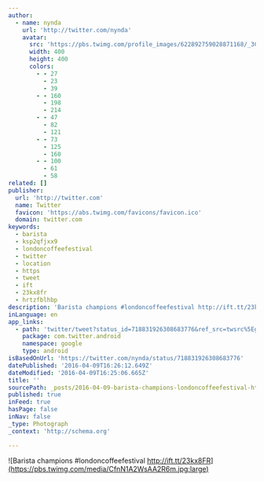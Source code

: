 ```yaml
---
author:
  - name: nynda
    url: 'http://twitter.com/nynda'
    avatar:
      src: 'https://pbs.twimg.com/profile_images/622892759028871168/_3C5cKgC_400x400.jpg'
      width: 400
      height: 400
      colors:
        - - 27
          - 23
          - 39
        - - 160
          - 198
          - 214
        - - 47
          - 82
          - 121
        - - 73
          - 125
          - 160
        - - 100
          - 61
          - 58
related: []
publisher:
  url: 'http://twitter.com'
  name: Twitter
  favicon: 'https://abs.twimg.com/favicons/favicon.ico'
  domain: twitter.com
keywords:
  - barista
  - ksp2qfjxx9
  - londoncoffeefestival
  - twitter
  - location
  - https
  - tweet
  - ift
  - 23kx8fr
  - hrtzfblhbp
description: 'Barista champions #londoncoffeefestival http://ift.tt/23kx8FR'
inLanguage: en
app_links:
  - path: 'twitter/tweet?status_id=718831926308683776&ref_src=twsrc%5Egoogle%7Ctwcamp%5Eandroidseo%7Ctwgr%5Estatus%7Ctwterm%5E718831926308683776'
    package: com.twitter.android
    namespace: google
    type: android
isBasedOnUrl: 'https://twitter.com/nynda/status/718831926308683776'
datePublished: '2016-04-09T16:26:12.649Z'
dateModified: '2016-04-09T16:25:06.665Z'
title: ''
sourcePath: _posts/2016-04-09-barista-champions-londoncoffeefestival-httpifttt23kx8f.md
published: true
inFeed: true
hasPage: false
inNav: false
_type: Photograph
_context: 'http://schema.org'

---
```

![Barista champions #londoncoffeefestival http://ift.tt/23kx8FR](https://pbs.twimg.com/media/CfnN1A2WsAA2R6m.jpg:large)
